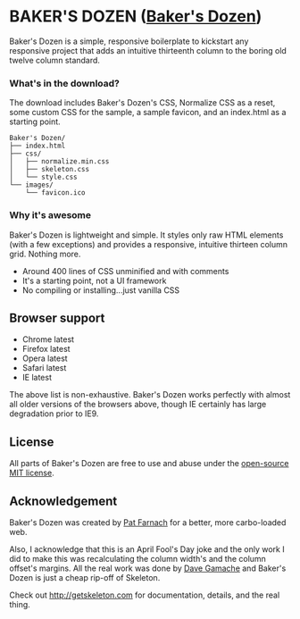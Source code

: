 # BAKER'S DOZEN ([Baker's Dozen](http://getskeleton.com))
Baker's Dozen is a simple, responsive boilerplate to kickstart any responsive project that adds an intuitive thirteenth column to the boring old twelve column standard.


### What's in the download?

The download includes Baker's Dozen's CSS, Normalize CSS as a reset, some custom CSS for the sample, a sample favicon, and an index.html as a starting point.

```
Baker's Dozen/
├── index.html
├── css/
│   ├── normalize.min.css
│   ├── skeleton.css
│	└── style.css
└── images/
    └── favicon.ico

```

### Why it's awesome

Baker's Dozen is lightweight and simple. It styles only raw HTML elements (with a few exceptions) and provides a responsive, intuitive thirteen column grid. Nothing more.
- Around 400 lines of CSS unminified and with comments
- It's a starting point, not a UI framework
- No compiling or installing...just vanilla CSS


## Browser support

- Chrome latest
- Firefox latest
- Opera latest
- Safari latest
- IE latest

The above list is non-exhaustive. Baker's Dozen works perfectly with almost all older versions of the browsers above, though IE certainly has large degradation prior to IE9.


## License

All parts of Baker's Dozen are free to use and abuse under the [open-source MIT license](https://github.com/pfarnach/Skeleton/blob/master/LICENSE.md).


## Acknowledgement

Baker's Dozen was created by [Pat Farnach](http://patfarnach.com) for a better, more carbo-loaded web.

Also, I acknowledge that this is an April Fool's Day joke and the only work I did to make this was recalculating the column width's and the column offset's margins. All the real work was done by [Dave Gamache](https://twitter.com/dhg) and Baker's Dozen is just a cheap rip-off of Skeleton.

Check out <http://getskeleton.com> for documentation, details, and the real thing.
